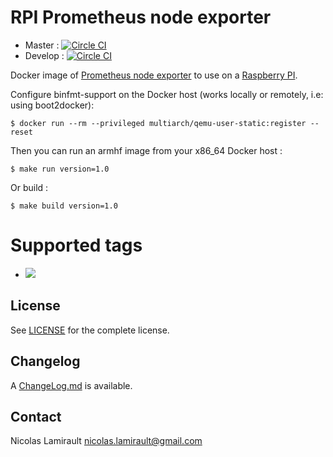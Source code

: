 # RPI Prometheus node exporter

* Master : [![Circle CI](https://circleci.com/gh/zeiot/rpi-node_exporter/tree/master.svg?style=svg)](https://circleci.com/gh/zeiot/rpi-node_exporter/tree/master)
* Develop : [![Circle CI](https://circleci.com/gh/zeiot/rpi-node_exporter/tree/develop.svg?style=svg)](https://circleci.com/gh/zeiot/rpi-node_exporter/tree/develop)

Docker image of [Prometheus node exporter][] to use on a [Raspberry PI][].

Configure binfmt-support on the Docker host (works locally or remotely, i.e: using boot2docker):

    $ docker run --rm --privileged multiarch/qemu-user-static:register --reset

Then you can run an armhf image from your x86_64 Docker host :

    $ make run version=1.0

Or build :

    $ make build version=1.0


# Supported tags

* [![](https://images.microbadger.com/badges/version/zeiot/rpi-node_exporter.svg)](http://microbadger.com/images/zeiot/rpi-node_exporter "Get your own version badge on microbadger.com")


## License

See [LICENSE](LICENSE) for the complete license.


## Changelog

A [ChangeLog.md](ChangeLog.md) is available.


## Contact

Nicolas Lamirault <nicolas.lamirault@gmail.com>


[Raspberry PI]: https://www.raspberrypi.org/
[Prometheus node exporter]: https://github.com/prometheus/node_exporter
